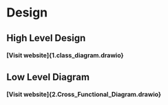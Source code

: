 # Design

## High Level Design

#### [Visit website]{1.class_diagram.drawio}

## Low Level Diagram

#### [Visit website]{2.Cross_Functional_Diagram.drawio}

